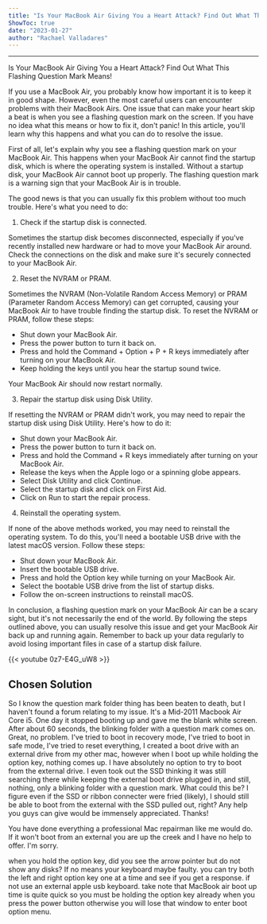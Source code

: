 ```yaml
---
title: "Is Your MacBook Air Giving You a Heart Attack? Find Out What This Flashing Question Mark Means!"
ShowToc: true 
date: "2023-01-27"
author: "Rachael Valladares"
---
```

*****
Is Your MacBook Air Giving You a Heart Attack? Find Out What This Flashing Question Mark Means!

If you use a MacBook Air, you probably know how important it is to keep it in good shape. However, even the most careful users can encounter problems with their MacBook Airs. One issue that can make your heart skip a beat is when you see a flashing question mark on the screen. If you have no idea what this means or how to fix it, don't panic! In this article, you'll learn why this happens and what you can do to resolve the issue.

First of all, let's explain why you see a flashing question mark on your MacBook Air. This happens when your MacBook Air cannot find the startup disk, which is where the operating system is installed. Without a startup disk, your MacBook Air cannot boot up properly. The flashing question mark is a warning sign that your MacBook Air is in trouble.

The good news is that you can usually fix this problem without too much trouble. Here's what you need to do:

1. Check if the startup disk is connected.

Sometimes the startup disk becomes disconnected, especially if you've recently installed new hardware or had to move your MacBook Air around. Check the connections on the disk and make sure it's securely connected to your MacBook Air.

2. Reset the NVRAM or PRAM.

Sometimes the NVRAM (Non-Volatile Random Access Memory) or PRAM (Parameter Random Access Memory) can get corrupted, causing your MacBook Air to have trouble finding the startup disk. To reset the NVRAM or PRAM, follow these steps:

- Shut down your MacBook Air.
- Press the power button to turn it back on.
- Press and hold the Command + Option + P + R keys immediately after turning on your MacBook Air.
- Keep holding the keys until you hear the startup sound twice.

Your MacBook Air should now restart normally.

3. Repair the startup disk using Disk Utility.

If resetting the NVRAM or PRAM didn't work, you may need to repair the startup disk using Disk Utility. Here's how to do it:

- Shut down your MacBook Air.
- Press the power button to turn it back on.
- Press and hold the Command + R keys immediately after turning on your MacBook Air.
- Release the keys when the Apple logo or a spinning globe appears.
- Select Disk Utility and click Continue.
- Select the startup disk and click on First Aid.
- Click on Run to start the repair process.

4. Reinstall the operating system.

If none of the above methods worked, you may need to reinstall the operating system. To do this, you'll need a bootable USB drive with the latest macOS version. Follow these steps:

- Shut down your MacBook Air.
- Insert the bootable USB drive.
- Press and hold the Option key while turning on your MacBook Air.
- Select the bootable USB drive from the list of startup disks.
- Follow the on-screen instructions to reinstall macOS.

In conclusion, a flashing question mark on your MacBook Air can be a scary sight, but it's not necessarily the end of the world. By following the steps outlined above, you can usually resolve this issue and get your MacBook Air back up and running again. Remember to back up your data regularly to avoid losing important files in case of a startup disk failure.

{{< youtube 0z7-E4G_uW8 >}} 



## Chosen Solution
 So I know the question mark folder thing has been beaten to death, but I haven't found a forum relating to my issue. It's a Mid-2011 Macbook Air Core i5. One day it stopped booting up and gave me the blank white screen. After about 60 seconds, the blinking folder with a question mark comes on.
Great, no problem. I've tried to boot in recovery mode, I've tried to boot in safe mode, I've tried to reset everything, I created a boot drive with an external drive from my other mac, however when I boot up while holding the option key, nothing comes up. I have absolutely no option to try to boot from the external drive. I even took out the SSD thinking it was still searching there while keeping the external boot drive plugged in, and still, nothing, only a blinking folder with a question mark.
What could this be? I figure even if the SSD or ribbon connecter were fried (likely), I should still be able to boot from the external with the SSD pulled out, right?
Any help you guys can give would be immensely appreciated. Thanks!

 You have done everything a professional Mac repairman like me would do.  If it won't boot from an external you are up the creek and I have no help to offer.  I'm sorry.

 when you hold the option key, did you see the arrow pointer but do not show any disks? If no means your keyboard maybe faulty. you can try both the left and right option key one at a time and see if you get a response. if not use an external apple usb keyboard. take note that MacBook air boot up time is quite quick so you must be holding the option key already when you press the power button otherwise you will lose that window to enter boot option menu.




